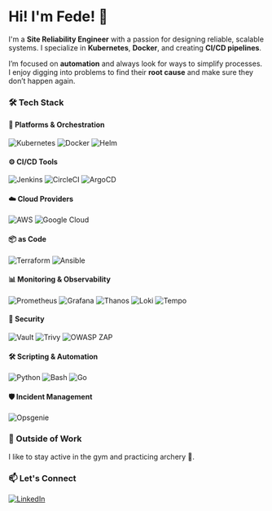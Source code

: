 # Hi! I'm Fede! 👋
I'm a **Site Reliability Engineer** with a passion for designing reliable, scalable systems. I specialize in **Kubernetes**, **Docker**, and creating **CI/CD pipelines**.

I’m focused on **automation** and always look for ways to simplify processes. I enjoy digging into problems to find their **root cause** and make sure they don’t happen again.

### 🛠️ Tech Stack  
#### 🚀 Platforms & Orchestration
![Kubernetes](https://img.shields.io/badge/Kubernetes-326CE5?style=for-the-badge&logo=kubernetes&logoColor=white)
![Docker](https://img.shields.io/badge/Docker-2496ED?style=for-the-badge&logo=docker&logoColor=white)
![Helm](https://img.shields.io/badge/Helm-0F1689?style=for-the-badge&logo=helm&logoColor=white)

#### ⚙️ CI/CD Tools  
![Jenkins](https://img.shields.io/badge/Jenkins-D24939?style=for-the-badge&logo=jenkins&logoColor=white)
![CircleCI](https://img.shields.io/badge/CircleCI-343434?style=for-the-badge&logo=circleci&logoColor=white)
![ArgoCD](https://img.shields.io/badge/ArgoCD-17A2B8?style=for-the-badge&logo=argo&logoColor=white)

#### ☁️ Cloud Providers  
![AWS](https://img.shields.io/badge/Amazon%20AWS-FF9900?style=for-the-badge&logo=amazon-aws&logoColor=white)
![Google Cloud](https://img.shields.io/badge/Google%20Cloud-4285F4?style=for-the-badge&logo=google-cloud&logoColor=white)

#### 📦 as Code
![Terraform](https://img.shields.io/badge/Terraform-7B42BC?style=for-the-badge&logo=terraform&logoColor=white)
![Ansible](https://img.shields.io/badge/Ansible-EE0000?style=for-the-badge&logo=ansible&logoColor=white)

#### 📊 Monitoring & Observability  
![Prometheus](https://img.shields.io/badge/Prometheus-E6522C?style=for-the-badge&logo=prometheus&logoColor=white)
![Grafana](https://img.shields.io/badge/Grafana-F46800?style=for-the-badge&logo=grafana&logoColor=white)
![Thanos](https://img.shields.io/badge/Thanos-563D7C?style=for-the-badge&logo=thanos&logoColor=white)
![Loki](https://img.shields.io/badge/Loki-525252?style=for-the-badge&logo=loki&logoColor=white)
![Tempo](https://img.shields.io/badge/Tempo-FF4500?style=for-the-badge&logo=tempo&logoColor=white)

#### 🔐 Security  
![Vault](https://img.shields.io/badge/HashiCorp%20Vault-000000?style=for-the-badge&logo=vault&logoColor=white)
![Trivy](https://img.shields.io/badge/Trivy-2A5ADA?style=for-the-badge&logo=trivy&logoColor=white)
![OWASP ZAP](https://img.shields.io/badge/OWASP%20ZAP-7F00FF?style=for-the-badge&logo=zap&logoColor=white)

#### 🛠️ Scripting & Automation  
![Python](https://img.shields.io/badge/Python-3776AB?style=for-the-badge&logo=python&logoColor=white)
![Bash](https://img.shields.io/badge/Bash-4EAA25?style=for-the-badge&logo=gnu-bash&logoColor=white)
![Go](https://img.shields.io/badge/Go-00ADD8?style=for-the-badge&logo=go&logoColor=white)

#### 🛡️ Incident Management  
![Opsgenie](https://img.shields.io/badge/Opsgenie-172B4D?style=for-the-badge&logo=opsgenie&logoColor=white)

### 🎯 Outside of Work  
I like to stay active in the gym and practicing archery 🎯.  

### 📫 Let's Connect  
[![LinkedIn](https://img.shields.io/badge/LinkedIn-%230077B5.svg?style=for-the-badge&logo=linkedin&logoColor=white)](https://www.linkedin.com/in/federicoabihaggle/)

